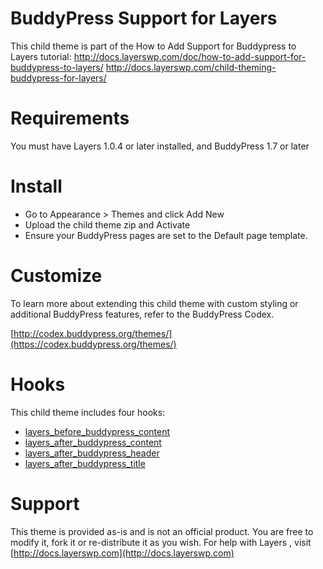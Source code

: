 # BuddyPress Support for Layers

This child theme is part of the How to Add Support for Buddypress to Layers tutorial:
http://docs.layerswp.com/doc/how-to-add-support-for-buddypress-to-layers/
http://docs.layerswp.com/child-theming-buddypress-for-layers/


# Requirements

You must have Layers 1.0.4 or later installed, and BuddyPress 1.7 or later

# Install

* Go to Appearance > Themes and click Add New
* Upload the child theme zip and Activate
* Ensure your BuddyPress pages are set to the Default page template.

# Customize

 To learn more about extending this child theme with
 custom styling or additional BuddyPress features, 
 refer to the BuddyPress Codex.
 
 [http://codex.buddypress.org/themes/](https://codex.buddypress.org/themes/)
 
 
# Hooks 

 This child theme includes four hooks:

 * [layers_before_buddypress_content](http://docs.layerswp.com/reference/layers_before_buddypress_content/)
 * [layers_after_buddypress_content](http://docs.layerswp.com/reference/layers_after_buddypress_content/)
 * [layers_after_buddypress_header](http://docs.layerswp.com/reference/layers_after_buddypress_header/)
 * [layers_after_buddypress_title](http://docs.layerswp.com/reference/layers_after_buddypress_title/)

# Support

This theme is provided as-is and is not an official product. You are free to modify it, fork it or re-distribute it as you wish.
For help with Layers , visit [http://docs.layerswp.com](http://docs.layerswp.com)
